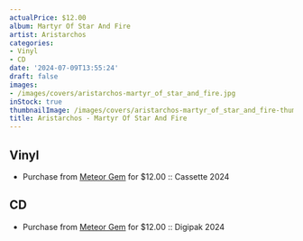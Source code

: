```yaml
---
actualPrice: $12.00
album: Martyr Of Star And Fire
artist: Aristarchos
categories:
- Vinyl
- CD
date: '2024-07-09T13:55:24'
draft: false
images:
- /images/covers/aristarchos-martyr_of_star_and_fire.jpg
inStock: true
thumbnailImage: /images/covers/aristarchos-martyr_of_star_and_fire-thumb.jpg
title: Aristarchos - Martyr Of Star And Fire
---
```


## Vinyl
* Purchase from [Meteor Gem](https://meteor-gem.com/products/aristarchos-martyr-of-star-and-fire-tape) for $12.00 :: Cassette 2024
## CD
* Purchase from [Meteor Gem](https://meteor-gem.com/products/aristarchos-martyr-of-star-and-fire-cd) for $12.00 :: Digipak 2024
